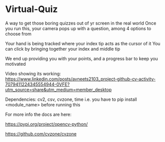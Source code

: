 # Virtual-Quiz
A way to get those boring quizzes out of yr screen in the real world
Once you run this, your camera pops up with a question, among 4 options to choose from

Your hand is being tracked where your index tip acts as the cursor of it
You can click by bringing together your index and middle tip

We end up providing you with your points, and a progress bar to keep you motivated

Video showing its working:
https://www.linkedin.com/posts/avneets2103_project-github-cv-activity-7079411224345554944-0VFE?utm_source=share&utm_medium=member_desktop

Dependencies:
cv2, csv, cvzone, time
i.e. you have to 
pip install <module_name> 
before running this

For more info the docs are here:

https://pypi.org/project/opencv-python/

https://github.com/cvzone/cvzone

